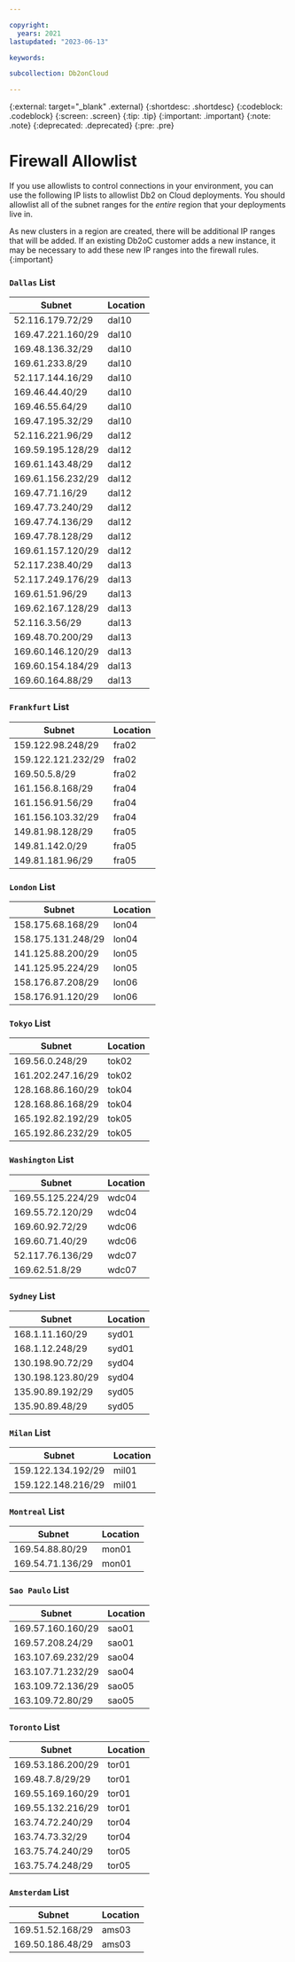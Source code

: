 ```yaml
---

copyright:
  years: 2021
lastupdated: "2023-06-13"

keywords:

subcollection: Db2onCloud

---
```


<!-- Attribute definitions --> 
{:external: target="_blank" .external}
{:shortdesc: .shortdesc}
{:codeblock: .codeblock}
{:screen: .screen}
{:tip: .tip}
{:important: .important}
{:note: .note}
{:deprecated: .deprecated}
{:pre: .pre}

# Firewall Allowlist

If you use allowlists to control connections in your environment, you can use the following IP lists to allowlist Db2 on Cloud deployments. You should allowlist all of the subnet ranges for the _entire_ region that your deployments live in.

As new clusters in a region are created, there will be additional IP ranges that will be added. If an existing Db2oC customer adds a new instance, it may be necessary to add these new IP ranges into the firewall rules.
{:important}

### `Dallas` List
Subnet | Location
-- | --
52.116.179.72/29 | dal10
169.47.221.160/29 | dal10
169.48.136.32/29 | dal10
169.61.233.8/29 | dal10
52.117.144.16/29 | dal10
169.46.44.40/29 | dal10
169.46.55.64/29 | dal10
169.47.195.32/29 | dal10
52.116.221.96/29 | dal12
169.59.195.128/29 | dal12
169.61.143.48/29 | dal12
169.61.156.232/29 | dal12
169.47.71.16/29 | dal12
169.47.73.240/29 | dal12
169.47.74.136/29 | dal12
169.47.78.128/29 | dal12
169.61.157.120/29 | dal12
52.117.238.40/29 | dal13
52.117.249.176/29 | dal13
169.61.51.96/29 | dal13
169.62.167.128/29 | dal13
52.116.3.56/29 | dal13
169.48.70.200/29 | dal13
169.60.146.120/29 | dal13
169.60.154.184/29 | dal13
169.60.164.88/29 | dal13



### `Frankfurt` List
Subnet | Location
-- | --
159.122.98.248/29 | fra02
159.122.121.232/29 | fra02
169.50.5.8/29 | fra02
161.156.8.168/29 | fra04
161.156.91.56/29 | fra04
161.156.103.32/29 | fra04
149.81.98.128/29 | fra05
149.81.142.0/29 | fra05
149.81.181.96/29 | fra05


### `London` List
Subnet | Location
-- | --
158.175.68.168/29 | lon04
158.175.131.248/29 | lon04
141.125.88.200/29 | lon05
141.125.95.224/29 | lon05
158.176.87.208/29 | lon06
158.176.91.120/29 | lon06



### `Tokyo` List
Subnet | Location
-- | --
169.56.0.248/29 | tok02
161.202.247.16/29 | tok02
128.168.86.160/29 | tok04
128.168.86.168/29 | tok04
165.192.82.192/29 | tok05
165.192.86.232/29 | tok05

### `Washington` List
Subnet | Location
-- | --
169.55.125.224/29 | wdc04
169.55.72.120/29 | wdc04
169.60.92.72/29 | wdc06
169.60.71.40/29 | wdc06
52.117.76.136/29 | wdc07
169.62.51.8/29 | wdc07


### `Sydney` List
Subnet | Location
-- | --
168.1.11.160/29 | syd01
168.1.12.248/29 | syd01
130.198.90.72/29 | syd04
130.198.123.80/29 | syd04
135.90.89.192/29 | syd05
135.90.89.48/29 | syd05

### `Milan` List
Subnet | Location
-- | --
159.122.134.192/29 | mil01
159.122.148.216/29 | mil01

### `Montreal` List
Subnet | Location
-- | --
169.54.88.80/29 | mon01
169.54.71.136/29 | mon01


### `Sao Paulo` List
Subnet | Location
-- | --
169.57.160.160/29 | sao01
169.57.208.24/29 | sao01
163.107.69.232/29 | sao04
163.107.71.232/29 | sao04
163.109.72.136/29 | sao05
163.109.72.80/29 | sao05


### `Toronto` List
Subnet | Location
-- | --
169.53.186.200/29 | tor01
169.48.7.8/29/29 | tor01
169.55.169.160/29 | tor01
169.55.132.216/29 | tor01
163.74.72.240/29 | tor04
163.74.73.32/29 | tor04
163.75.74.240/29 | tor05
163.75.74.248/29 | tor05


### `Amsterdam` List
Subnet | Location
-- | --
169.51.52.168/29 | ams03
169.50.186.48/29 | ams03
